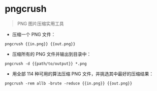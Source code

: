 # pngcrush

> PNG 图片压缩实用工具

- 压缩一个 PNG 文件：

`pngcrush {{in.png}} {{out.png}}`

- 压缩所有的 PNG 文件并输出到目录中：

`pngcrush -d {{path/to/output}} *.png`

- 用全部 114 种可用的算法压缩 PNG 文件，并挑选其中最好的压缩结果：

`pngcrush -rem allb -brute -reduce {{in.png}} {{out.png}}`

[#]: contributors: ([王興與·區塊鏈·Linux中國])